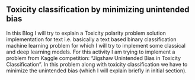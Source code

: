 Toxicity classification by minimizing unintended bias
-------------------------------------------------------

In this Blog I will try to explain a Toxicity polarity problem solution implementation for text i.e. basically a text based binary classification machine learning problem for which I will try to implement some classical and deep learning models. 
For this activity I am trying to implement a problem from Kaggle competition: “Jigshaw Unintended Bias in Toxicity Classification”.
In this problem along with toxicity classification we have to minimize the unintended bias (which I will explain briefly in initial section).

